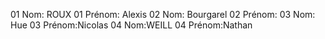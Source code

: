 ﻿01 Nom: ROUX
01 Prénom: Alexis
02 Nom: Bourgarel
02 Prénom:
03 Nom: Hue
03 Prénom:Nicolas
04 Nom:WEILL
04 Prénom:Nathan